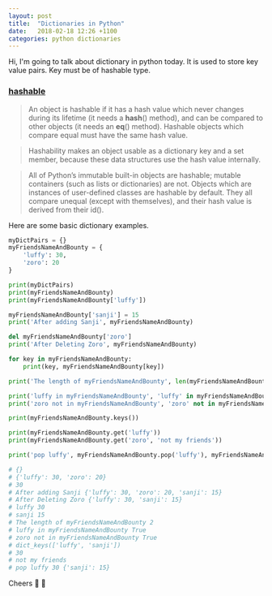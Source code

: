 ```yaml
---
layout: post
title:  "Dictionaries in Python"
date:   2018-02-18 12:26 +1100
categories: python dictionaries
---
```


Hi,
I'm going to talk about dictionary in python today.
It is used to store key value pairs.
Key must be of hashable type.

### [ hashable ][python glossary]

> An object is hashable if it has a hash value which never changes during its lifetime (it needs a **hash**() method), and can be compared to other objects (it needs an **eq**() method). Hashable objects which compare equal must have the same hash value.

> Hashability makes an object usable as a dictionary key and a set member, because these data structures use the hash value internally.

> All of Python’s immutable built-in objects are hashable; mutable containers (such as lists or dictionaries) are not. Objects which are instances of user-defined classes are hashable by default. They all compare unequal (except with themselves), and their hash value is derived from their id().

Here are some basic dictionary examples.

```python
myDictPairs = {}
myFriendsNameAndBounty = {
    'luffy': 30,
    'zoro': 20
}

print(myDictPairs)
print(myFriendsNameAndBounty)
print(myFriendsNameAndBounty['luffy'])

myFriendsNameAndBounty['sanji'] = 15
print('After adding Sanji', myFriendsNameAndBounty)

del myFriendsNameAndBounty['zoro']
print('After Deleting Zoro', myFriendsNameAndBounty)

for key in myFriendsNameAndBounty:
    print(key, myFriendsNameAndBounty[key])

print('The length of myFriendsNameAndBounty', len(myFriendsNameAndBounty))

print('luffy in myFriendsNameAndBounty', 'luffy' in myFriendsNameAndBounty)
print('zoro not in myFriendsNameAndBounty', 'zoro' not in myFriendsNameAndBounty)

print(myFriendsNameAndBounty.keys())

print(myFriendsNameAndBounty.get('luffy'))
print(myFriendsNameAndBounty.get('zoro', 'not my friends'))

print('pop luffy', myFriendsNameAndBounty.pop('luffy'), myFriendsNameAndBounty)

# {}
# {'luffy': 30, 'zoro': 20}
# 30
# After adding Sanji {'luffy': 30, 'zoro': 20, 'sanji': 15}
# After Deleting Zoro {'luffy': 30, 'sanji': 15}
# luffy 30
# sanji 15
# The length of myFriendsNameAndBounty 2
# luffy in myFriendsNameAndBounty True
# zoro not in myFriendsNameAndBounty True
# dict_keys(['luffy', 'sanji'])
# 30
# not my friends
# pop luffy 30 {'sanji': 15}
```

Cheers :beers: :dog:

[python glossary]: https://docs.python.org/3/glossary.html
